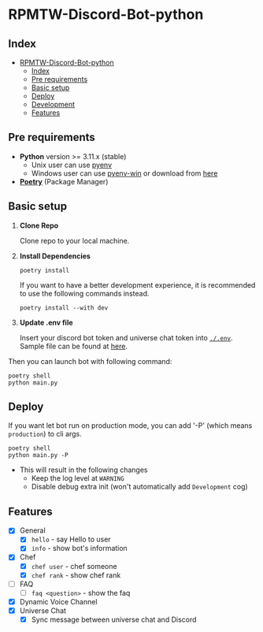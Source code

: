 # RPMTW-Discord-Bot-python

## Index
- [RPMTW-Discord-Bot-python](#rpmtw-discord-bot-python)
    - [Index](#index)
    - [Pre requirements](#pre-requirements)
    - [Basic setup](#basic-setup)
    - [Deploy](#deploy)
    - [Development](#development)
    - [Features](#features)

## Pre requirements

- **Python** version >= 3.11.x (stable)
    - Unix user can use [pyenv](https://github.com/pyenv/pyenv)
    - Windows user can use [pyenv-win](https://github.com/pyenv-win/pyenv-win) or download from [here](https://www.python.org/downloads/)
- [**Poetry**](https://github.com/python-poetry/poetry) (Package Manager)

## Basic setup

1. **Clone Repo**

    Clone repo to your local machine.


2. **Install Dependencies**

    ```
    poetry install
    ```

    If you want to have a better development experience, it is recommended to use the following commands instead.

    ```
    poetry install --with dev
    ```

3. **Update .env file**

    Insert your discord bot token and universe chat token into [`./.env`](./.env). Sample file can be found at [here](./sample/.env).


Then you can launch bot with following command:

```
poetry shell
python main.py
```

## Deploy

If you want let bot run on production mode, you can add '-P' (which means `production`) to cli args.

```
poetry shell
python main.py -P
```

- This will result in the following changes
    - Keep the log level at `WARNING`
    - Disable debug extra init (won't automatically add `Development` cog)

## Features

- [x] General
    - [x] `hello` - say Hello to user
    - [x] `info` - show bot's information
- [x] Chef
    - [x] `chef user` - chef someone
    - [x] `chef rank` - show chef rank
- [ ] FAQ
    - [ ] `faq <question>` - show the faq
- [x] Dynamic Voice Channel
- [x] Universe Chat
    - [x] Sync message between universe chat and Discord